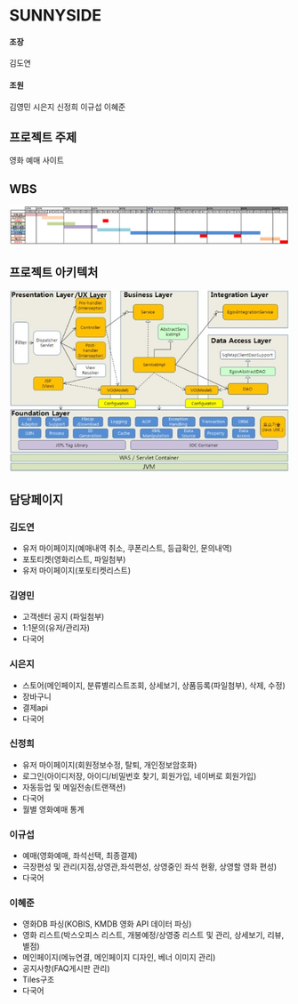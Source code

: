 # SUNNYSIDE
#### 조장
김도연
#### 조원
김영민 
시은지
신정희
이규섭
이혜준


## 프로젝트 주제
영화 예매 사이트


## WBS
![WBS](https://github.com/HR-Kim/SUNNYSIDE3/blob/master/DOC/image/WBS.PNG)


## 프로젝트 아키텍처
![모바일컴포턴트아키텍처](https://github.com/HR-Kim/SUNNYSIDE3/blob/master/DOC/image/%EC%95%84%ED%82%A4%ED%85%8D%EC%B2%98.png?raw=true)


## 담당페이지
### 김도연
  - 유저 마이페이지(예매내역 취소, 쿠폰리스트, 등급확인, 문의내역)
  - 포토티켓(영화리스트, 파일첨부)
  - 유저 마이페이지(포토티켓리스트) 
  
### 김영민
  - 고객센터 공지 (파일첨부)
  - 1:1문의(유저/관리자)
  - 다국어

### 시은지
  - 스토어(메인페이지, 분류별리스트조회, 상세보기, 상품등록(파일첨부), 삭제, 수정)
  - 장바구니
  - 결제api
  - 다국어
  
### 신정희
  - 유저 마이페이지(회원정보수정, 탈퇴, 개인정보암호화)
  - 로그인(아이디저장, 아이디/비밀번호 찾기, 회원가입, 네이버로 회원가입)
  - 자동등업 및 메일전송(트랜잭션)
  - 다국어
  - 월별 영화예매 통계
  
### 이규섭 
  - 예매(영화예매, 좌석선택, 최종결제)
  - 극장편성 및 관리(지점,상영관,좌석편성, 상영중인 좌석 현황, 상영할 영화 편성)
  - 다국어

### 이혜준
  - 영화DB 파싱(KOBIS, KMDB 영화 API 데이터 파싱)
  - 영화 리스트(박스오피스 리스트, 개봉예정/상영중 리스트 및 관리, 상세보기, 리뷰, 별점)
  - 메인페이지(메뉴연결, 메인페이지 디자인, 베너 이미지 관리)
  - 공지사항(FAQ게시판 관리)
  - Tiles구조
  - 다국어

  
